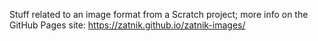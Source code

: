 Stuff related to an image format from a Scratch project; more info on the GitHub Pages site: https://zatnik.github.io/zatnik-images/